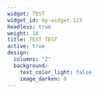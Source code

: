 ```yaml
---
widget: TEST
widget_id: my-widget-123
headless: true
weight: 10
title: TEST TEST
active: true
design:
  columns: "2"
  background:
    text_color_light: false
    image_darken: 0
---
```


